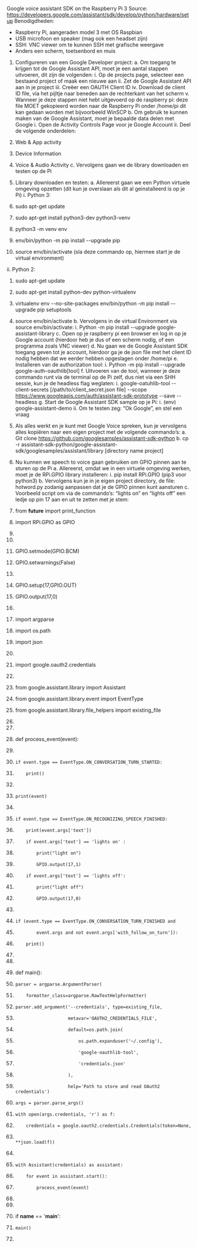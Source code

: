 Google voice assistant SDK on the Raspberry Pi 3
Source: https://developers.google.com/assistant/sdk/develop/python/hardware/setup
Benodigdheden:
-	Raspberry Pi, aangeraden model 3 met OS Raspbian
-	USB microfoon en speaker (mag ook een headset zijn)
-	SSH: VNC viewer om te kunnen SSH met grafische weergave
-	Anders een scherm, toetsenbord en muis

1.	Configureren van een Google Developer project:
a.	Om toegang te krijgen tot de Google Assistant API, moet je een aantal stappen uitvoeren, dit zijn de volgenden:
i.	Op de projects page, selecteer een bestaand project of maak een nieuwe aan
ii.	Zet de Google Assistant API aan in je project
iii.	Creëer een OAUTH Client ID
iv.	Download de client ID file, via het pijltje naar beneden aan de rechterkant van het scherm
v.	Wanneer je deze stappen niet hebt uitgevoerd op de raspberry pi: 
deze file MOET gekopieerd worden naar de Raspberry Pi onder /home/pi 
dit kan gedaan worden met bijvoorbeeld WinSCP
b.	Om gebruik te kunnen maken van de Google Assistant, moet je bepaalde data delen met Google
i.	Open de Activity Controls Page voor je Google Account
ii.	Deel de volgende onderdelen: 
1.	Web & App activity
2.	Device Information
3.	Voice & Audio Activity
c.	Vervolgens gaan we de library downloaden en testen op de Pi

2.	Library downloaden en testen:
a.	Allereerst gaan we een Python virtuele omgeving opzetten (dit kun je overslaan als dit al geinstalleerd is op je Pi)
i.	Python 3:
1.	sudo apt-get update
2.	sudo apt-get install python3-dev python3-venv
3.	python3 -m venv env
4.	env/bin/python -m pip install --upgrade pip 
5.	source env/bin/activate   (sla deze commando op, hiermee start je de virtual environment)




ii.	Python 2:
1.	sudo apt-get update
2.	sudo apt-get install python-dev python-virtualenv
3.	virtualenv env --no-site-packages env/bin/python -m pip install --upgrade pip setuptools 
4.	source env/bin/activate
b.	Vervolgens in de virtual Environment via source env/bin/activate:
i.	Python -m pip install --upgrade google-assistant-library 
c.	Open op je raspberry pi een browser en log in op je Google account (hierdoor heb je dus of een scherm nodig, of een programma zoals VNC viewer)
d.	Nu gaan we de Google Assistant SDK toegang geven tot je account, hierdoor ga je de json file met het client ID nodig hebben dat we eerder hebben opgeslagen onder /home/pi
e.	Installeren van de authorization tool:
i.	Python -m pip install --upgrade google-auth-oauthlib[tool]
f.	Uitvoeren van de tool, wanneer je deze commando runt via de terminal op de Pi zelf, dus niet via een SHH sessie, kun je de headless flag weglaten:
i.	google-oatuhlib-tool --client-secrets [/path/to/client_secret.json file] --scope https://www.googleapis.com/auth/assistant-sdk-prototype --save --headless 
g.	Start de Google Assistant SDK sample op je Pi:
i.	(env) google-assistant-demo
ii.	Om te testen zeg: “Ok Google”, en stel een vraag

3.	Als alles werkt en je kunt met Google Voice spreken, kun je vervolgens alles kopiëren naar een eigen project met de volgende commando’s:
a.	Git clone https://github.com/googlesamples/assistant-sdk-python
b.	cp -r assistant-sdk-python/google-assistant-sdk/googlesamples/assistant/library [directory name project]

4.	Nu kunnen we speech to voice gaan gebruiken om GPIO pinnen aan te sturen op de Pi
a.	Allereerst, omdat we in een virtuele omgeving werken, moet je de RPi.GPIO library installeren:
i.	pip install RPi.GPIO (pip3 voor python3)
b.	Vervolgens kun je in je eigen project directory, de file: hotword.py zodanig aanpassen dat je de GPIO pinnen kunt aansturen
c.	Voorbeeld script om via de commando’s: “lights on” en “lights off” een ledje op pin 17 aan en uit te zetten met je stem:
5.	from __future__ import print_function
6.	import RPi.GPIO as GPIO
7.	
8.	
9.	GPIO.setmode(GPIO.BCM)
10.	GPIO.setwarnings(False)
11.	
12.	GPIO.setup(17,GPIO.OUT)
13.	GPIO.output(17,0)
14.	
15.	import argparse
16.	import os.path
17.	import json
18.	
19.	import google.oauth2.credentials
20.	
21.	from google.assistant.library import Assistant
22.	from google.assistant.library.event import EventType
23.	from google.assistant.library.file_helpers import existing_file
24.	
25.	
26.	def process_event(event):
27.	    
28.	    if event.type == EventType.ON_CONVERSATION_TURN_STARTED:
29.	        print()
30.	
31.	    print(event)
32.	    
33.	    if event.type == EventType.ON_RECOGNIZING_SPEECH_FINISHED:
34.	        print(event.args['text'])
35.	        if event.args['text'] == 'lights on' :
36.	            print("light on")
37.	            GPIO.output(17,1)
38.	        if event.args['text'] == 'lights off':
39.	            print("light off")
40.	            GPIO.output(17,0)        
41.	    
42.	    if (event.type == EventType.ON_CONVERSATION_TURN_FINISHED and
43.	            event.args and not event.args['with_follow_on_turn']):
44.	        print()
45.	
46.	
47.	def main():
48.	    parser = argparse.ArgumentParser(
49.	        formatter_class=argparse.RawTextHelpFormatter)
50.	    parser.add_argument('--credentials', type=existing_file,
51.	                        metavar='OAUTH2_CREDENTIALS_FILE',
52.	                        default=os.path.join(
53.	                            os.path.expanduser('~/.config'),
54.	                            'google-oauthlib-tool',
55.	                            'credentials.json'
56.	                        ),
57.	                        help='Path to store and read OAuth2 credentials')
58.	    args = parser.parse_args()
59.	    with open(args.credentials, 'r') as f:
60.	        credentials = google.oauth2.credentials.Credentials(token=None,
61.	                                                            **json.load(f))
62.	
63.	    with Assistant(credentials) as assistant:
64.	        for event in assistant.start():
65.	            process_event(event)
66.	
67.	
68.	if __name__ == '__main__':
69.	    main()
70.	

 
 
 


